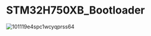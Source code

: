 # STM32H750XB_Bootloader

![101119e4spc1wcyqprss64](E:\0.个人文件\typora文件备份\README_figures\101119e4spc1wcyqprss64.png)
